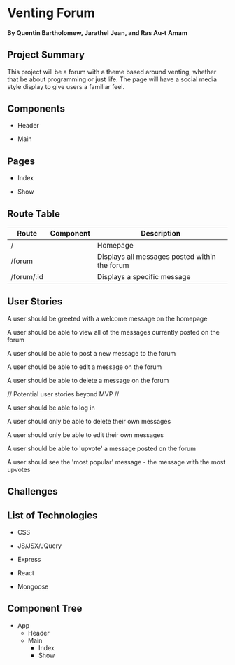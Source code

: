 # Venting Forum
#### By Quentin Bartholomew, Jarathel Jean, and Ras Au-t Amam

## Project Summary

This project will be a forum with a theme based around venting, whether that be about programming or just life. The page will have a social media style display to give users a familiar feel.

## Components

* Header

* Main

## Pages

* Index

* Show

## Route Table

| Route | Component | Description |
|-----|--------|--------|
| / | <Main /> | Homepage
| /forum | <Index /> | Displays all messages posted within the forum
| /forum/:id | <Show /> | Displays a specific message

## User Stories

A user should be greeted with a welcome message on the homepage

A user should be able to view all of the messages currently posted on the forum

A user should be able to post a new message to the forum

A user should be able to edit a message on the forum

A user should be able to delete a message on the forum

// Potential user stories beyond MVP //

A user should be able to log in

A user should only be able to delete their own messages

A user should only be able to edit their own messages

A user should be able to 'upvote' a message posted on the forum

A user should see the 'most popular' message - the message with the most upvotes

## Challenges


## List of Technologies

* CSS

* JS/JSX/JQuery

* Express

* React

* Mongoose

## Component Tree

* App
    - Header
    - Main
        - Index
        - Show